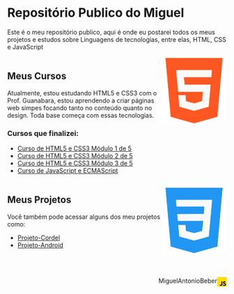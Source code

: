 # Repositório Publico do Miguel

Este é o meu repositório publico, aqui é onde eu postarei todos os meus projetos e estudos sobre Linguagens de tecnologias, entre elas, HTML, CSS e JavaScript <br><br>
<img align="right" src="images/732212.png" width="150">


## Meus Cursos

Atualmente, estou estudando HTML5 e CSS3 com o Prof. Guanabara, estou aprendendo a criar páginas web simpes focando tanto no conteúdo quanto no design. Toda base começa com essas tecnologias.

### Cursos que finalizei:

* [Curso de HTML5 e CSS3 Módulo 1 de 5](https://www.youtube.com/watch?v=Ejkb_YpuHWs&list=PLHz_AreHm4dkZ9-atkcmcBaMZdmLHft8n&ab_channel=CursoemV%C3%ADdeo)
* [Curso de HTML5 e CSS3 Módulo 2 de 5](https://www.youtube.com/playlist?list=PLHz_AreHm4dlUpEXkY1AyVLQGcpSgVF8s)
* [Curso de HTML5 e CSS3 Módulo 3 de 5](https://www.youtube.com/playlist?list=PLHz_AreHm4dmcAviDwiGgHbeEJToxbOpZ)
* [Curso de JavaScript e ECMAScript](https://www.youtube.com/playlist?list=PLHz_AreHm4dlsK3Nr9GVvXCbpQyHQl1o1)
<br><br>

<img align="right" src="images/732190.png" width="150">

## Meus Projetos
Você também pode acessar alguns dos meu projetos como:

* [Projeto-Cordel](https://MiguelAntonioBeber.github.io/Projeto-Cordel)
* [Projeto-Android](https://MiguelAntonioBeber.github.io/projeto-android)
<br><br><br><br>

<p align="right">MiguelAntonioBeber <img align="right" src="images/5968292.png" width="22"></p>



